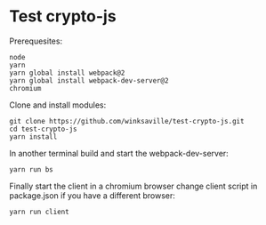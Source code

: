 # Test crypto-js

Prerequesites:
```
node
yarn
yarn global install webpack@2
yarn global install webpack-dev-server@2
chromium
```

Clone and install modules:
```
git clone https://github.com/winksaville/test-crypto-js.git
cd test-crypto-js
yarn install
```

In another terminal build and start the webpack-dev-server:
```
yarn run bs
```

Finally start the client in a chromium browser change client script
in package.json if you have a different browser:
```
yarn run client
```
